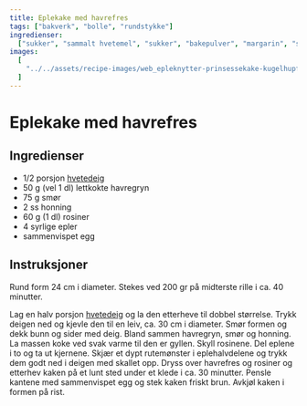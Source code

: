 ```yaml
---
title: Eplekake med havrefres
tags: ["bakverk", "bolle", "rundstykke"]
ingredienser:
  ["sukker", "sammalt hvetemel", "sukker", "bakepulver", "margarin", "sur melk"]
images:
  [
    "../../assets/recipe-images/web_epleknytter-prinsessekake-kugelhupf-korintflette-eplekake-med-havrefres.jpg",
  ]
---
```


# Eplekake med havrefres

## Ingredienser

- 1/2 porsjon [hvetedeig](./hvetedeig)
- 50 g (vel 1 dl) lettkokte havregryn
- 75 g smør
- 2 ss honning
- 60 g (1 dl) rosiner
- 4 syrlige epler
- sammenvispet egg

## Instruksjoner

Rund form 24 cm i diameter. Stekes ved 200 gr på midterste rille i ca. 40 minutter.

Lag en halv porsjon [hvetedeig](./hvetedeig) og la den etterheve til dobbel størrelse. Trykk deigen ned og kjevle den til en leiv, ca. 30 cm i diameter. Smør formen og dekk bunn og sider med deig. Bland sammen havregryn, smør og honning. La massen koke ved svak varme til den er gyllen. Skyll rosinene. Del eplene i to og ta ut kjernene. Skjær et dypt rutemønster i eplehalvdelene og trykk dem godt ned i deigen med skallet opp. Dryss over havrefres og rosiner og etterhev kaken på et lunt sted under et klede i ca. 30 minutter. Pensle kantene med sammenvispet egg og stek kaken friskt brun. Avkjøl kaken i formen på rist.
